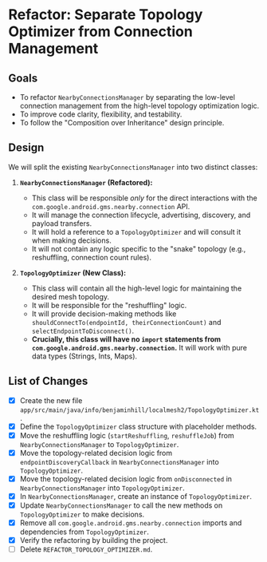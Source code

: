 # Refactor: Separate Topology Optimizer from Connection Management

## Goals

- To refactor `NearbyConnectionsManager` by separating the low-level connection management from the high-level topology optimization logic.
- To improve code clarity, flexibility, and testability.
- To follow the "Composition over Inheritance" design principle.

## Design

We will split the existing `NearbyConnectionsManager` into two distinct classes:

1.  **`NearbyConnectionsManager` (Refactored):**
    - This class will be responsible *only* for the direct interactions with the `com.google.android.gms.nearby.connection` API.
    - It will manage the connection lifecycle, advertising, discovery, and payload transfers.
    - It will hold a reference to a `TopologyOptimizer` and will consult it when making decisions.
    - It will not contain any logic specific to the "snake" topology (e.g., reshuffling, connection count rules).

2.  **`TopologyOptimizer` (New Class):**
    - This class will contain all the high-level logic for maintaining the desired mesh topology.
    - It will be responsible for the "reshuffling" logic.
    - It will provide decision-making methods like `shouldConnectTo(endpointId, theirConnectionCount)` and `selectEndpointToDisconnect()`.
    - **Crucially, this class will have no `import` statements from `com.google.android.gms.nearby.connection`.** It will work with pure data types (Strings, Ints, Maps).

## List of Changes

- [x] Create the new file `app/src/main/java/info/benjaminhill/localmesh2/TopologyOptimizer.kt`.
- [x] Define the `TopologyOptimizer` class structure with placeholder methods.
- [x] Move the reshuffling logic (`startReshuffling`, `reshuffleJob`) from `NearbyConnectionsManager` to `TopologyOptimizer`.
- [x] Move the topology-related decision logic from `endpointDiscoveryCallback` in `NearbyConnectionsManager` into `TopologyOptimizer`.
- [x] Move the topology-related decision logic from `onDisconnected` in `NearbyConnectionsManager` into `TopologyOptimizer`.
- [x] In `NearbyConnectionsManager`, create an instance of `TopologyOptimizer`.
- [x] Update `NearbyConnectionsManager` to call the new methods on `TopologyOptimizer` to make decisions.
- [x] Remove all `com.google.android.gms.nearby.connection` imports and dependencies from `TopologyOptimizer`.
- [x] Verify the refactoring by building the project.
- [ ] Delete `REFACTOR_TOPOLOGY_OPTIMIZER.md`.
